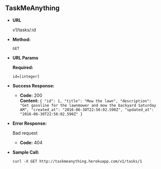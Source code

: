 **TaskMeAnything**
----

* **URL**

  v1/tasks/:id


* **Method:**

  `GET`

*  **URL Params**

   **Required:**

   `id=[integer]`

* **Success Response:**

  * **Code:** 200 <br />
    **Content:** `{
  "id": 1,
  "title": "Mow the lawn",
  "description": "Get gasoline for the lawnmower and mow the backyard Saturday AM",
  "created_at": "2016-06-30T22:56:02.590Z",
  "updated_at": "2016-06-30T22:56:02.590Z"
}`

* **Error Response:**

  Bad request
  * **Code:** 404 <br />


* **Sample Call:**

  `curl -X GET http://taskmeanything.herokuapp.com/v1/tasks/1`
